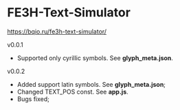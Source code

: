# FE3H-Text-Simulator
https://bqio.ru/fe3h-text-simulator/

v0.0.1
- Supported only cyrillic symbols. See **glyph_meta.json**.

v0.0.2
- Added support latin symbols. See **glyph_meta.json**;
- Changed TEXT_POS const. See **app.js**.
- Bugs fixed;

